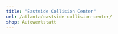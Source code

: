 ```yaml
---
title: "Eastside Collision Center"
url: /atlanta/eastside-collision-center/
shop: Autowerkstatt
---
```

